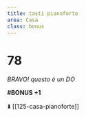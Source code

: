 ```yaml
---
title: tasti pianoforte
area: Casa
class: bonus
---
```

# 78
_BRAVO! questo è un DO_

**#BONUS +1**

⬇️ [[125-casa-pianoforte]]
